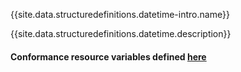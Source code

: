 {{site.data.structuredefinitions.datetime-intro.name}}

{{site.data.structuredefinitions.datetime.description}}

#### Conformance resource variables defined [here](http://wiki.hl7.org/index.php?title=IG_Publisher_Documentation#Jekyll)
